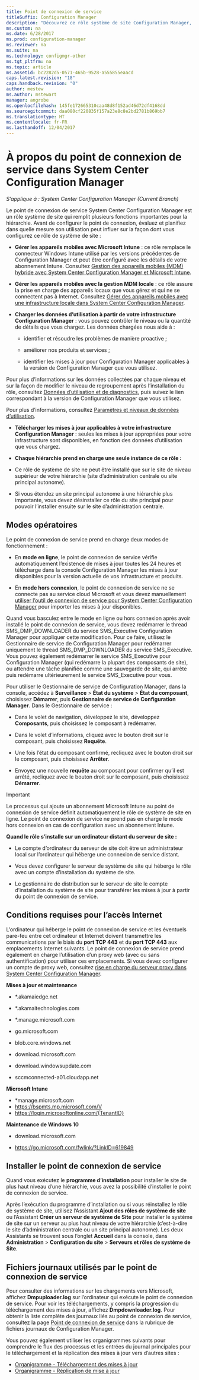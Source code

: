 ```yaml
---
title: Point de connexion de service
titleSuffix: Configuration Manager
description: "Découvrez ce rôle système de site Configuration Manager, puis comprenez et planifiez sa plage d’utilisations."
ms.custom: na
ms.date: 6/28/2017
ms.prod: configuration-manager
ms.reviewer: na
ms.suite: na
ms.technology: configmgr-other
ms.tgt_pltfrm: na
ms.topic: article
ms.assetid: bc2282d5-0571-465b-9528-a555855eaacd
caps.latest.revision: "18"
caps.handback.revision: "0"
author: mestew
ms.author: mstewart
manager: angrobe
ms.openlocfilehash: 145fe172665310caa48d8f152ad46d72df4168dd
ms.sourcegitcommit: daa080cf220835f157a23e8c8e2bd2781b869bb7
ms.translationtype: HT
ms.contentlocale: fr-FR
ms.lasthandoff: 12/04/2017
---
```

# <a name="about-the-service-connection-point-in-system-center-configuration-manager"></a>À propos du point de connexion de service dans System Center Configuration Manager

*S’applique à : System Center Configuration Manager (Current Branch)*

Le point de connexion de service System Center Configuration Manager est un rôle système de site qui remplit plusieurs fonctions importantes pour la hiérarchie. Avant de configurer le point de connexion, évaluez et planifiez dans quelle mesure son utilisation peut influer sur la façon dont vous configurez ce rôle de système de site :  

-   **Gérer les appareils mobiles avec Microsoft Intune** : ce rôle remplace le connecteur Windows Intune utilisé par les versions précédentes de Configuration Manager et peut être configuré avec les détails de votre abonnement Intune. Consultez [Gestion des appareils mobiles (MDM) hybride avec System Center Configuration Manager et Microsoft Intune](../../../../mdm/understand/hybrid-mobile-device-management.md).  

-   **Gérer les appareils mobiles avec la gestion MDM locale** : ce rôle assure la prise en charge des appareils locaux que vous gérez et qui ne se connectent pas à Internet. Consultez [Gérer des appareils mobiles avec une infrastructure locale dans System Center Configuration Manager](../../../../mdm/understand/manage-mobile-devices-with-on-premises-infrastructure.md).  

-   **Charger les données d’utilisation à partir de votre infrastructure Configuration Manager** : vous pouvez contrôler le niveau ou la quantité de détails que vous chargez. Les données chargées nous aide à :  

    -   identifier et résoudre les problèmes de manière proactive ;  

    -   améliorer nos produits et services ;  

    -   identifier les mises à jour pour Configuration Manager applicables à la version de Configuration Manager que vous utilisez.  

  Pour plus d’informations sur les données collectées par chaque niveau et sur la façon de modifier le niveau de regroupement après l’installation du rôle, consultez [Données d’utilisation et de diagnostics](/sccm/core/plan-design/diagnostics/diagnostics-and-usage-data), puis suivez le lien correspondant à la version de Configuration Manager que vous utilisez.  

  Pour plus d’informations, consultez [Paramètres et niveaux de données d’utilisation](../../../../core/servers/deploy/install/setup-reference.md#bkmk_usage).  

-   **Télécharger les mises à jour applicables à votre infrastructure Configuration Manager** : seules les mises à jour appropriées pour votre infrastructure sont disponibles, en fonction des données d’utilisation que vous chargez.  

- **Chaque hiérarchie prend en charge une seule instance de ce rôle :**  

 -   Ce rôle de système de site ne peut être installé que sur le site de niveau supérieur de votre hiérarchie (site d’administration centrale ou site principal autonome).  

  -   Si vous étendez un site principal autonome à une hiérarchie plus importante, vous devez désinstaller ce rôle du site principal pour pouvoir l’installer ensuite sur le site d’administration centrale.  


##  <a name="bkmk_modes"></a> Modes opératoires  
 Le point de connexion de service prend en charge deux modes de fonctionnement :  

-   En **mode en ligne**, le point de connexion de service vérifie automatiquement l’existence de mises à jour toutes les 24 heures et télécharge dans la console Configuration Manager les mises à jour disponibles pour la version actuelle de vos infrastructure et produits.  

-   En **mode hors connexion**, le point de connexion de service ne se connecte pas au service cloud Microsoft et vous devez manuellement [utiliser l’outil de connexion de service pour System Center Configuration Manager](../../../../core/servers/manage/use-the-service-connection-tool.md) pour importer les mises à jour disponibles.  

Quand vous basculez entre le mode en ligne ou hors connexion après avoir installé le point de connexion de service, vous devez redémarrer le thread SMS_DMP_DOWNLOADER du service SMS_Executive Configuration Manager pour appliquer cette modification. Pour ce faire, utilisez le Gestionnaire de service de Configuration Manager pour redémarrer uniquement le thread SMS_DMP_DOWNLOADER du service SMS_Executive. Vous pouvez également redémarrer le service SMS_Executive pour Configuration Manager (qui redémarre la plupart des composants de site), ou attendre une tâche planifiée comme une sauvegarde de site, qui arrête puis redémarre ultérieurement le service SMS_Executive pour vous.  

Pour utiliser le Gestionnaire de service de Configuration Manager, dans la console, accédez à **Surveillance** > **État du système** > **État du composant**, choisissez **Démarrer**, puis **Gestionnaire de service de Configuration Manager**. Dans le Gestionnaire de service :  

-   Dans le volet de navigation, développez le site, développez **Composants**, puis choisissez le composant à redémarrer.  

-   Dans le volet d’informations, cliquez avec le bouton droit sur le composant, puis choisissez **Requête**.  

-   Une fois l’état du composant confirmé, recliquez avec le bouton droit sur le composant, puis choisissez **Arrêter**.  

-   Envoyez une nouvelle **requête** au composant pour confirmer qu’il est arrêté, recliquez avec le bouton droit sur le composant, puis choisissez **Démarrer**.  

> [!IMPORTANT]  
>  Le processus qui ajoute un abonnement Microsoft Intune au point de connexion de service définit automatiquement le rôle de système de site en ligne. Le point de connexion de service ne prend pas en charge le mode hors connexion en cas de configuration avec un abonnement Intune.  

**Quand le rôle s’installe sur un ordinateur distant du serveur de site :**  

-   Le compte d’ordinateur du serveur de site doit être un administrateur local sur l’ordinateur qui héberge une connexion de service distant.

-   Vous devez configurer le serveur de système de site qui héberge le rôle avec un compte d’installation du système de site.  

-   Le gestionnaire de distribution sur le serveur de site le compte d’installation du système de site pour transférer les mises à jour à partir du point de connexion de service.

##  <a name="bkmk_urls"></a> Conditions requises pour l’accès Internet  
L’ordinateur qui héberge le point de connexion de service et les éventuels pare-feu entre cet ordinateur et Internet doivent transmettre les communications par le biais du **port TCP 443** et du **port TCP 443** aux emplacements Internet suivants. Le point de connexion de service prend également en charge l’utilisation d’un proxy web (avec ou sans authentification) pour utiliser ces emplacements.  Si vous devez configurer un compte de proxy web, consultez [rise en charge du serveur proxy dans System Center Configuration Manager](/sccm/core/plan-design/network/proxy-server-support).

**Mises à jour et maintenance**  

-   *.akamaiedge.net  

-   *.akamaitechnologies.com 

-   *.manage.microsoft.com

-   go.microsoft.com

-   blob.core.windows.net  

-   download.microsoft.com  

-   download.windowsupdate.com

-   sccmconnected-a01.cloudapp.net  

**Microsoft Intune**  

-   *manage.microsoft.com  
-   https://bspmts.mp.microsoft.com/V
-   https://login.microsoftonline.com/{TenantID}


**Maintenance de Windows 10**  

-   download.microsoft.com  

-   https://go.microsoft.com/fwlink/?LinkID=619849  

## <a name="install-the-service-connection-point"></a>Installer le point de connexion de service
Quand vous exécutez le **programme d’installation** pour installer le site de plus haut niveau d’une hiérarchie, vous avez la possibilité d’installer le point de connexion de service.

Après l’exécution du programme d’installation ou si vous réinstallez le rôle de système de site, utilisez l’Assistant **Ajout des rôles de système de site** ou l’Assistant **Créer un serveur de système de Site** pour installer le système de site sur un serveur au plus haut niveau de votre hiérarchie (c’est-à-dire le site d’administration centrale ou un site principal autonome). Les deux Assistants se trouvent sous l’onglet **Accueil** dans la console, dans **Administration** > **Configuration du site** > **Serveurs et rôles de système de Site**.

## <a name="log-files-used-by-the-service-connection-point"></a>Fichiers journaux utilisés par le point de connexion de service
Pour consulter des informations sur les chargements vers Microsoft, affichez **Dmpuploader.log** sur l’ordinateur qui exécute le point de connexion de service.  Pour voir les téléchargements, y compris la progression du téléchargement des mises à jour, affichez **Dmpdownloader.log**. Pour obtenir la liste complète des journaux liés au point de connexion de service, consultez la page [Point de connexion de service](/sccm/core/plan-design/hierarchy/log-files#BKMK_WITLog) dans la rubrique de fichiers journaux de Configuration Manager.

Vous pouvez également utiliser les organigrammes suivants pour comprendre le flux des processus et les entrées du journal principales pour le téléchargement et la réplication des mises à jour vers d’autres sites :
 - [Organigramme - Téléchargement des mises à jour](/sccm/core/servers/manage/download-updates-flowchart)
 - [Organigramme - Réplication de mise à jour](/sccm/core/servers/manage/update-replication-flowchart)

